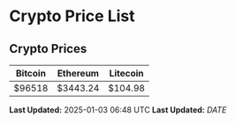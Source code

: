 # Crypto Price List

## Crypto Prices
| Bitcoin | Ethereum | Litecoin |
| ------- | -------- | -------- |
| $96518 | $3443.24 | $104.98 |
**Last Updated:** 2025-01-03 06:48 UTC
**Last Updated:** $DATE$
